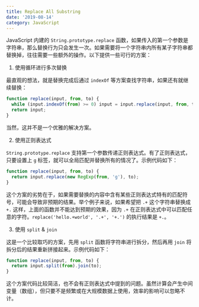 ```yaml
---
title: Replace All Substring
date: '2019-08-14'
category: JavaScript
---
```


JavaScript 内建的 `String.prototype.replace` 函数，如果传入的第一个参数是字符串，那么替换行为只会发生一次。如果需要将一个字符串内所有某子字符串都替换掉，往往需要一些额外的操作。以下提供一些可行的方案：

1. 使用循环进行多次替换

最直观的想法，就是替换完成后通过 `indexOf` 等方案查找字符串，如果还有就继续替换：

```javascript
function replace(input, from, to) {
  while (input.indexOf(from) >= 0) input = input.replace(input, from, to);
  return input;
}
```

当然，这并不是一个优雅的解决方案。

2. 使用正则表达式

`String.prototype.replace` 支持第一个参数传递正则表达式。有了正则表达式，只要设置上 `g` 标签，就可以全局匹配并替换所有的情况了。示例代码如下：

```javascript
function replace(input, from, to) {
  return input.replace(new RegExp(from, 'g'), to);
}
```

这个方案的劣势在于，如果需要替换的内容中含有某些正则表达式特有的匹配符号，可能会导致非预期的结果。举个例子来说，如果希望把 `.+` 这个字符串替换成 `+.` 这样，上面的函数并不能达到预期的效果，因为 `.+` 在正则表达式中可以匹配任意的字符。`replace('hello.+world', '.+', '+.')` 的执行结果是 `+.`。

3. 使用 `split` & `join`

这是一个比较取巧的方案，先用 `split` 函数将字符串进行拆分，然后再用 `join` 将拆分后的结果重新拼接起来。示例代码如下：

```javascript
function replace(input, from, to) {
  return input.split(from).join(to);
}
```

这个方案代码比较简洁，也不会有正则表达式中提到的问题。虽然计算会产生中间变量（数组），但只要不是频繁或在大规模数据上使用，效率的影响可以忽略不计。

